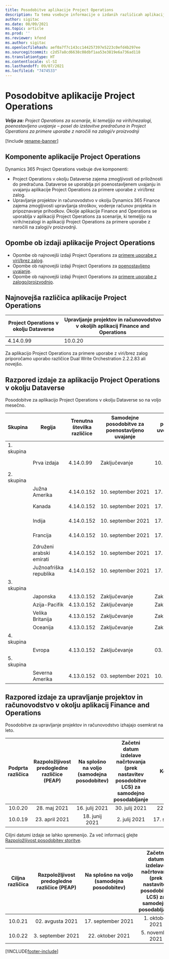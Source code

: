 ```yaml
---
title: Posodobitve aplikacije Project Operations
description: Ta tema vsebuje informacije o izdanih različicah aplikacije Dynamics 365 Project Operations.
author: sigitac
ms.date: 08/09/2021
ms.topic: article
ms.prod: ''
ms.reviewer: kfend
ms.author: sigitac
ms.openlocfilehash: aef0a7f7c143cc144257397e5223c0efd4b297ee
ms.sourcegitcommit: c2d57a8cd6638c08dbf1aa53e3819e6a736ad118
ms.translationtype: HT
ms.contentlocale: sl-SI
ms.lasthandoff: 09/07/2021
ms.locfileid: "7474533"
---
```

# <a name="project-operations-updates"></a>Posodobitve aplikacije Project Operations

_**Velja za:** Project Operations za scenarije, ki temeljijo na virih/nezalogi, poenostavljeno uvajanje – posel do izstavitve predračuna in Project Operations za primere uporabe z naročili na zalogi/v proizvodnji_

[!include [rename-banner](~/includes/cc-data-platform-banner.md)]

## <a name="project-operations-components"></a>Komponente aplikacije Project Operations

Dynamics 365 Project Operations vsebuje dve komponenti:

- Project Operations v okolju Dataverse zajema zmogljivosti od priložnosti do predračuna. Dataverse se uporablja pri poenostavljenem uvajanju in uvajanju aplikacije Project Operations za primere uporabe z viri/brez zalog.
- Upravljanje projektov in računovodstvo v okolju Dynamics 365 Finance zajema zmogljivosti upravljanja stroškov, vodenje računov projekta in pripoznavanje prihodkov. Okolje aplikacije Finance and Operations se uporablja v aplikaciji Project Operations za scenarije, ki temeljijo na virih/nezalogi in aplikaciji Project Operations za primere uporabe z naročili na zalogi/v proizvodnji.

## <a name="project-operations-release-notes"></a>Opombe ob izdaji aplikacije Project Operations
- Opombe ob najnovejši izdaji Project Operations za [primere uporabe z viri/brez zalog](whats-new-august-2021-resource-based.md).
- Opombe ob najnovejši izdaji Project Operations za [poenostavljeno uvajanje](../pro/whats-new/whats-new-august-2021-lite.md).
- Opombe ob najnovejši izdaji Project Operations za [primere uporabe z zalogo/proizvodnjo](../prod-pma/whats-new/whats-new-jul-2021-stocked.md).

## <a name="project-operations-latest-version"></a>Najnovejša različica aplikacije Project Operations

| Project Operations v okolju Dataverse | Upravljanje projektov in računovodstvo v okoljih aplikacij Finance and Operations | 
| --- | --- |
| 4.14.0.99 | 10.0.20 |

Za aplikacijo Project Operations za primere uporabe z viri/brez zalog priporočamo uporabo različice Dual Write Orchestration 2.2.2.83 ali novejšo.

## <a name="release-schedule-for-project-operations-on-dataverse-environment"></a>Razpored izdaje za aplikacijo Project Operations v okolju Dataverse

Posodobitve za aplikacijo Project Operations v okolju Dataverse so na voljo mesečno. 

| Skupina | Regija | Trenutna številka različice | Samodejne posodobitve za poenostavljeno uvajanje | Samodejne posodobitve za uvedbe z viri/brez zaloge | Naslednja številka različice | Naslednja različica je splošno na voljo |
|-----------|-----------------------|-----------------|--------------------|---------------------|---------------------|---------------------|
| 1. skupina |   &nbsp;              |    &nbsp;       | &nbsp;             |      &nbsp;         |      &nbsp;         |      &nbsp;         |
|   &nbsp;  | Prva izdaja         |  4.14.0.99      | Zaključevanje           | 10. september 2021  | Še ni določeno                 | 01. oktober 2021    |
| 2. skupina |   &nbsp;              |    &nbsp;       | &nbsp;             |      &nbsp;         |      &nbsp;         |      &nbsp;         |
|   &nbsp;  | Južna Amerika         |  4.14.0.152     | 10. september 2021 | 17. september 2021  | Še ni določeno                 | 01. oktober 2021    |
|    &nbsp; | Kanada                |  4.14.0.152     | 10. september 2021 | 17. september 2021  | Še ni določeno                 | 01. oktober 2021    |
|   &nbsp;  | Indija                 |  4.14.0.152     | 10. september 2021 | 17. september 2021  | Še ni določeno                 | 01. oktober 2021    |
|   &nbsp;  | Francija                |  4.14.0.152     | 10. september 2021 | 17. september 2021  | Še ni določeno                 | 01. oktober 2021    |
|   &nbsp;  | Združeni arabski emirati  |  4.14.0.152     | 10. september 2021 | 17. september 2021  | Še ni določeno                 | 01. oktober 2021    |
|   &nbsp;  | Južnoafriška republika          |  4.14.0.152     | 10. september 2021 | 17. september 2021  | Še ni določeno                 | 01. oktober 2021    |
| 3. skupina |      &nbsp;           |     &nbsp;      |     &nbsp;         |      &nbsp;         |      &nbsp;         |      &nbsp;         |
|   &nbsp;  | Japonska                 |  4.13.0.152     | Zaključevanje           | Zaključevanje            | 4.14.0.152          | 10. september 2021  |
|   &nbsp;  | Azija-Pacifik          |  4.13.0.152     | Zaključevanje           | Zaključevanje            | 4.14.0.152          | 10. september 2021  |
|   &nbsp;  | Velika Britanija         |  4.13.0.152     | Zaključevanje           | Zaključevanje            | 4.14.0.152          | 10. september 2021  |
|   &nbsp;  | Oceanija               |  4.13.0.152     | Zaključevanje           | Zaključevanje            | 4.14.0.152          | 10. september 2021  |
| 4. skupina |     &nbsp;            |     &nbsp;      |     &nbsp;         |      &nbsp;         |      &nbsp;         |      &nbsp;         |
|   &nbsp;  | Evropa                |  4.13.0.152     | Zaključevanje           | 03. september 2021  | 4.14.0.152          | 17. september 2021  |
| 5. skupina |     &nbsp;            |     &nbsp;      |     &nbsp;         |      &nbsp;         |      &nbsp;         |      &nbsp;         |
|   &nbsp;  | Severna Amerika         |  4.13.0.152     | 03. september 2021 | 10. september 2021  | 4.14.0.152          | 24. september 2021  |


## <a name="release-schedule-for-project-management-and-accounting-in-the-finance-and-operations-apps-environment"></a>Razpored izdaje za upravljanje projektov in računovodstvo v okolju aplikacij Finance and Operations

Posodobitve za upravljanje projektov in računovodstvo izhajajo osemkrat na leto.

|          Podprta različica          | Razpoložljivost predogledne različice (PEAP) | Na splošno na voljo (samodejna posodobitev) | Začetni datum izdelave načrtovanja (prek nastavitev posodobitve LCS) za samodejno posodabljanje |   Konec storitve   |
|:-------------------------:|:---------------------------:|:---------------------------------:|:--------------------------------------------------------------------:|:------------------:|
|          10.0.20          |         28. maj 2021        |           16. julij 2021           |                             30. julij 2021                             |  22. oktober 2021  |
|          10.0.19          |        23. april 2021       |            18. junij 2021           |                             2. julij 2021                             | 17. september 2021 |



Ciljni datumi izdaje se lahko spremenijo. Za več informacij glejte [Razpoložljivost posodobitev storitve](/dynamics365/fin-ops-core/fin-ops/get-started/public-preview-releases?toc=%2fdynamics365%2ffinance%2ftoc.json).

|          Ciljna različica          | Razpoložljivost predogledne različice (PEAP) | Na splošno na voljo (samodejna posodobitev) | Začetni datum izdelave načrtovanja (prek nastavitev posodobitve LCS) za samodejno posodabljanje |   Konec storitve   |
|:-------------------------:|:---------------------------:|:---------------------------------:|:--------------------------------------------------------------------:|:------------------:|
|          10.0.21          |         02. avgusta 2021     |           17. september 2021      |                             1. oktober 2021                           |  10. december 2021  |
|          10.0.22          |      3. september 2021      |          22. oktober 2021         |                           5. november 2021                           |  14. januar 2022  |

[!INCLUDE[footer-include](../includes/footer-banner.md)]
